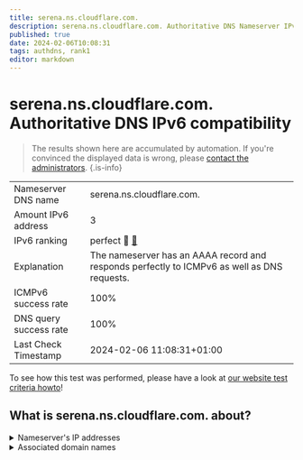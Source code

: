 ```yaml
---
title: serena.ns.cloudflare.com.
description: serena.ns.cloudflare.com. Authoritative DNS Nameserver IPv6 compatibility
published: true
date: 2024-02-06T10:08:31
tags: authdns, rank1
editor: markdown
---
```


# serena.ns.cloudflare.com. Authoritative DNS IPv6 compatibility

> The results shown here are accumulated by automation. If you're convinced the displayed data is wrong, please [contact the administrators](/howto/chat). 
{.is-info}




|   |   |
| - | - |
| Nameserver DNS name | serena.ns.cloudflare.com.
| Amount IPv6 address | 3
| IPv6 ranking | perfect :1st_place_medal: [🔗](/howto/ranking) |
| Explanation | The nameserver has an AAAA record and responds perfectly to ICMPv6 as well as DNS requests. |
| ICMPv6 success rate | 100%|
| DNS query success rate | 100% |
| Last Check Timestamp | 2024-02-06 11:08:31+01:00 |

To see how this test was performed, please have a look at [our website test criteria howto](/howto/testcriteria/authdns)!


## What is serena.ns.cloudflare.com. about?




<details>
<summary>Nameserver's IP addresses</summary>

2803:f800:50::6ca2:c0dc

2a06:98c1:50::ac40:20dc

2606:4700:50::adf5:3adc

</details>



<details>
<summary>Associated domain names</summary>

www.kanopy.com

</details>

